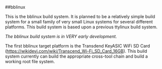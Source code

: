 ##bblinux

This is the bblinux build system.  It is planned to be a relatively simple build system for a small family of very small Linux systems for several different platforms. This build system is based upon a previous ttylinux build system.

*The bblinux build system is in VERY early development.*

The first bblinux target platform is the Transdend KeyASIC WiFi SD Card (https://wikidevi.com/wiki/Transcend_Wi-Fi_SD_Card_16GB). This build system currently can build the appropriate cross-tool chain and build a working root file system.

